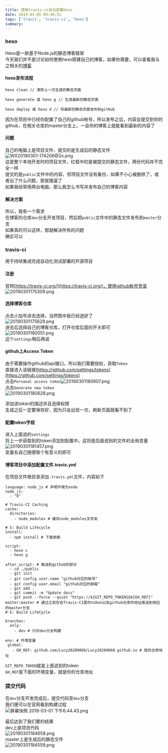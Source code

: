 ```yaml
---
title: 使用travis-ci自动部署hexo
date: 2019-03-05 09:49:51
tags: ['travis', 'travis-ci', 'hexo']
summary:
---
```

<a name="hexo"></a>
### hexo
Hexo是一款基于Node.js的静态博客框架<br />今天我们并不是讨论如何使用hexo搭建自己的博客，如果你需要，可以查看我与之相关的[博客](https://lucy20209060.github.io/2017/09/03/hexo%E6%90%AD%E5%BB%BA%E4%B8%AA%E4%BA%BA%E5%8D%9A%E5%AE%A2/)
<a name="a34c64fd"></a>
#### hexo发布流程
```
hexo clean // 清除上一次生成的静态页面

hexo generate 或 hexo g // 生成最新的静态页面

hexo deploy 或 hexo d // 将最新的静态页面发布到gitHub
```
因为在项目中已经你配置了自己的github帐号，所以发布之后，内容会提交到你的github，在相关仓库的master分支上，一会你的博客上就能看到最新的内容了
<a name="5dc99f6e"></a>
#### 问题
自己的电脑上是项目文件，提交的是生成后的静态文件<br />![WX20190301-174206@2x.png](https://cdn.nlark.com/yuque/0/2019/png/115449/1551433352809-2046baf0-c61b-4753-a362-28ac0f21a991.png#align=left&display=inline&height=1178&name=WX20190301-174206%402x.png&originHeight=1178&originWidth=518&size=88665&status=done&width=518)<br />这是整个本地开发时的项目文件，红框中的是被提交的静态文件，两份代码并不完全一样<br />提交的是`public`文件中的内容，但项目文件没有备份，如果不小心被删除了，或者出了什么问题，那就傻逼了<br />如果我经常用两台电脑，那么我怎么书写并发布自己的博客内容

<a name="de842a6c"></a>
#### 解决方案
所以，我有一个需求<br />在博客的仓库`dev`分支开发项目，然后把`public`文件中的静态文件发布到`master`分支<br />如果真的可以这样，那就解决所有的问题<br />确实可以
<a name="travis-ci"></a>
### travis-ci
用于持续集成完成自动化测试部署的开源项目
<a name="fe0e8bf7"></a>
#### 注册
官网[https://travis-ci.org/](https://travis-ci.org/)，使用github帐号登录<br />
![20190301175309.png](https://cdn.nlark.com/yuque/0/2019/png/115449/1551434004603-87d33c2a-3bda-4de5-a1d4-ec29df3e386b.png#align=left&display=inline&height=310&name=20190301175309.png&originHeight=858&originWidth=2062&size=175245&status=done&width=746)

<a name="4e72650f"></a>
#### 选择博客仓库
点击小加号进去选择，当然图中我已经选好了<br />![20190301175629.png](https://cdn.nlark.com/yuque/0/2019/png/115449/1551434228181-38016d69-af61-4e6e-a852-2bdeca10a80e.png#align=left&display=inline&height=348&name=20190301175629.png&originHeight=966&originWidth=2072&size=273594&status=done&width=746)<br />进去后选择自己的博客仓库，打开仓库后面的开关即可<br />![20190301180051.png](https://cdn.nlark.com/yuque/0/2019/png/115449/1551434465186-bcf480f5-b413-4cd5-a694-2d813139ca41.png#align=left&display=inline&height=50&name=20190301180051.png&originHeight=88&originWidth=1322&size=27690&status=done&width=746)<br />这个`settings`稍后再说

<a name="c9f2d224"></a>
#### github上Access Token
由于需要操作github的api接口，所以我们需要授权，获取`Token`<br />直接进入该链接[https://github.com/settings/tokens](https://github.com/settings/tokens)<br />点击`Personal access token`![20190301180807.png](https://cdn.nlark.com/yuque/0/2019/png/115449/1551434918078-c531b9c9-4ae4-4a7a-afdd-309e9d9ed141.png#align=left&display=inline&height=280&name=20190301180807.png&originHeight=762&originWidth=2032&size=217395&status=done&width=746)<br />点击`Generate new token`<br />![20190301180628.png](https://cdn.nlark.com/yuque/0/2019/png/115449/1551434959552-d796f3cb-1530-49ee-b5b6-dc8a81f28e16.png#align=left&display=inline&height=491&name=20190301180628.png&originHeight=1320&originWidth=2006&size=314336&status=done&width=746)

添加该token的描述并且选择权限<br />生成之后一定要保存好，因为只会出现一次，刷新页面就看不到了

<a name="53c9a42c"></a>
#### 配置token字段
进入上面说的`settings`<br />将上一步获取到的token添加到配置中，这将是后面说到的文件的全局变量<br />![20190301181457.png](https://cdn.nlark.com/yuque/0/2019/png/115449/1551435364600-be7a8b66-12e4-434f-b321-d1308d3ff968.png#align=left&display=inline&height=61&name=20190301181457.png&originHeight=128&originWidth=1568&size=26021&status=done&width=746)<br />变量名自己随便取个有意义的即可

<a name="6df5ad43"></a>
#### 博客项目中添加配置文件.travis.yml
在项目文件根目录添加`.travis.yml`文件，内容如下
```
language: node_js # 声明环境为node
node_js: 
  - "8"

# Travis-CI Caching
cache:
  directories:
    - node_modules # 缓存node_modules文件夹

# S: Build Lifecycle
install:
  - npm install # 下载依赖

script:
  - hexo c
  - hexo g

after_script: # 推送到github的部分
  - cd ./public
  - git init
  - git config user.name "github对应的帐号"
  - git config user.email "github对应的邮箱"
  - git add .
  - git commit -m "Update docs"
  - git push --force --quiet "https://${GIT_REPO_TOKEN}@${GH_REF}" master:master # 通过之前存在Travis-CI里的token以及github仓库的地址推送到相应的master分支
# E: Build LifeCycle

branches:
  only:
    - dev # 只对dev分支构建

env: # 环境变量
 global:
   - GH_REF: github.com/Lucy20209060/Lucy20209060.github.io # 我的仓库地址
```
`GIT_REPO_TOKEN`就是上面说到的token<br />`GH_REF`是下面的环境变量，就是你的仓库地址

<a name="73378aea"></a>
### 提交代码
在`dev`分支开发完成后，提交代码至`dev`分支<br />我们便可以在官网看到构建过程<br />![屏幕快照 2019-03-01 下午6.44.43.png](https://cdn.nlark.com/yuque/0/2019/png/115449/1551437095374-4b29b0d8-8e96-4391-9520-2e3b3e833bda.png#align=left&display=inline&height=396&name=%E5%B1%8F%E5%B9%95%E5%BF%AB%E7%85%A7%202019-03-01%20%E4%B8%8B%E5%8D%886.44.43.png&originHeight=1520&originWidth=2866&size=381235&status=done&width=746)

最后达到了我们要的结果<br />dev上是项目代码<br />![20190301184658.png](https://cdn.nlark.com/yuque/0/2019/png/115449/1551437248027-56b26811-f2d1-4efb-909c-a656320717c8.png#align=left&display=inline&height=300&name=20190301184658.png&originHeight=808&originWidth=2008&size=253482&status=done&width=746)<br />master上是生成后的静态文件<br />![20190301184559.png](https://cdn.nlark.com/yuque/0/2019/png/115449/1551437301803-1277ca65-f8d9-4483-ac5a-810301f6469f.png#align=left&display=inline&height=411&name=20190301184559.png&originHeight=1104&originWidth=2006&size=279233&status=done&width=746)